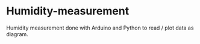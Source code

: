# Humidity-measurement
Humidity measurement done with Arduino and Python to read / plot data as diagram.
